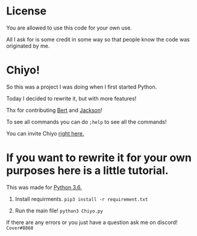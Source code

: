 # License
You are allowed to use this code for your own use. 

All I ask for is some credit in some way so that people know the code was originated by me.


# Chiyo!

So this was a project I was doing when I first started Python. 

Today I decided to rewrite it, but with more features!

Thx for contributing [Bert](https://github.com/1800yungbert) and [Jackson](https://github.com/jacksonisiah)!

To see all commands you can do ``;help`` to see all the commands! 

You can invite Chiyo [right here.](https://discord.com/api/oauth2/authorize?client_id=705176662366486529&permissions=8&scope=bot)

# If you want to rewrite it for your own purposes here is a little tutorial.

This was made for [Python 3.6.](https://www.python.org/downloads/release/python-360/)

1. Install requirments. ``pip3 install -r requirement.txt``

2. Run the main file! ``python3 Chiyo.py``

If there are any errors or you just have a question ask me on discord! ``Cover#8860``

